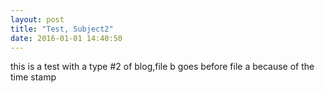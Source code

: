 ```yaml
---
layout: post
title: "Test, Subject2"
date: 2016-01-01 14:40:50
---
```


this is a test with a type #2 of blog,file b goes before file a because of the time stamp